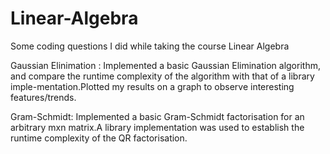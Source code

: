 # Linear-Algebra

Some coding questions I did while taking the course Linear Algebra

Gaussian Elinimation : Implemented a basic Gaussian Elimination algorithm, and compare the runtime complexity of the algorithm with that of a library imple-mentation.Plotted my results on a graph to observe interesting features/trends.

Gram-Schmidt: Implemented a basic Gram-Schmidt factorisation for an arbitrary mxn matrix.A library implementation was used to establish the runtime complexity of the QR factorisation.
